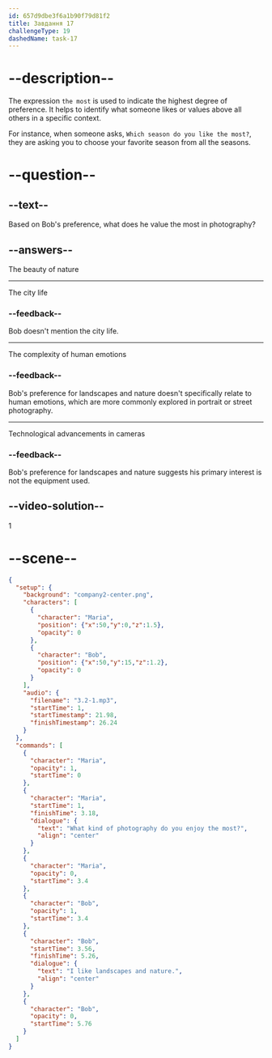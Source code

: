 ```yaml
---
id: 657d9dbe3f6a1b90f79d81f2
title: Завдання 17
challengeType: 19
dashedName: task-17
---
```


<!-- (Audio) Maria: What kind of photography do you enjoy the most? 
Bob: I like landscapes and nature. -->

# --description--

The expression `the most` is used to indicate the highest degree of preference. It helps to identify what someone likes or values above all others in a specific context.

For instance, when someone asks, `Which season do you like the most?`, they are asking you to choose your favorite season from all the seasons.

# --question--

## --text--

Based on Bob's preference, what does he value the most in photography?

## --answers--

The beauty of nature

---

The city life

### --feedback--

Bob doesn't mention the city life.

---

The complexity of human emotions

### --feedback--

Bob's preference for landscapes and nature doesn't specifically relate to human emotions, which are more commonly explored in portrait or street photography.

---

Technological advancements in cameras

### --feedback--

Bob's preference for landscapes and nature suggests his primary interest is not the equipment used.

## --video-solution--

1

# --scene--

```json
{
  "setup": {
    "background": "company2-center.png",
    "characters": [
      {
        "character": "Maria",
        "position": {"x":50,"y":0,"z":1.5},
        "opacity": 0
      },
      {
        "character": "Bob",
        "position": {"x":50,"y":15,"z":1.2},
        "opacity": 0
      }
    ],
    "audio": {
      "filename": "3.2-1.mp3",
      "startTime": 1,
      "startTimestamp": 21.98,
      "finishTimestamp": 26.24
    }
  },
  "commands": [
    {
      "character": "Maria",
      "opacity": 1,
      "startTime": 0
    },
    {
      "character": "Maria",
      "startTime": 1,
      "finishTime": 3.18,
      "dialogue": {
        "text": "What kind of photography do you enjoy the most?",
        "align": "center"
      }
    },
    {
      "character": "Maria",
      "opacity": 0,
      "startTime": 3.4
    },
    {
      "character": "Bob",
      "opacity": 1,
      "startTime": 3.4
    },
    {
      "character": "Bob",
      "startTime": 3.56,
      "finishTime": 5.26,
      "dialogue": {
        "text": "I like landscapes and nature.",
        "align": "center"
      }
    },
    {
      "character": "Bob",
      "opacity": 0,
      "startTime": 5.76
    }
  ]
}
```
